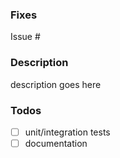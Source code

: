 ### Fixes

Issue #

### Description

description goes here

### Todos
- [ ] unit/integration tests
- [ ] documentation
